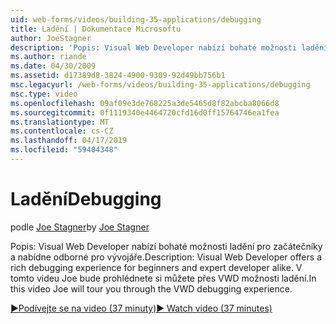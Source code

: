 ```yaml
---
uid: web-forms/videos/building-35-applications/debugging
title: Ladění | Dokumentace Microsoftu
author: JoeStagner
description: 'Popis: Visual Web Developer nabízí bohaté možnosti ladění pro začátečníky a nabídne odborné pro vývojáře. V tomto videu Joe bude prohlédnete si můžete až zobrazit...'
ms.author: riande
ms.date: 04/30/2009
ms.assetid: d17389d8-3824-4900-9309-92d49bb756b1
msc.legacyurl: /web-forms/videos/building-35-applications/debugging
msc.type: video
ms.openlocfilehash: 09af09e3de768225a3de5465d8f82abcba8066d8
ms.sourcegitcommit: 0f1119340e4464720cfd16d0ff15764746ea1fea
ms.translationtype: MT
ms.contentlocale: cs-CZ
ms.lasthandoff: 04/17/2019
ms.locfileid: "59404348"
---
```

# <a name="debugging"></a><span data-ttu-id="df439-104">Ladění</span><span class="sxs-lookup"><span data-stu-id="df439-104">Debugging</span></span>

<span data-ttu-id="df439-105">podle [Joe Stagner](https://github.com/JoeStagner)</span><span class="sxs-lookup"><span data-stu-id="df439-105">by [Joe Stagner](https://github.com/JoeStagner)</span></span>

<span data-ttu-id="df439-106">Popis: Visual Web Developer nabízí bohaté možnosti ladění pro začátečníky a nabídne odborné pro vývojáře.</span><span class="sxs-lookup"><span data-stu-id="df439-106">Description: Visual Web Developer offers a rich debugging experience for beginners and expert developer alike.</span></span> <span data-ttu-id="df439-107">V tomto videu Joe bude prohlédnete si můžete přes VWD možnosti ladění.</span><span class="sxs-lookup"><span data-stu-id="df439-107">In this video Joe will tour you through the VWD debugging experience.</span></span>

[<span data-ttu-id="df439-108">&#9654;Podívejte se na video (37 minuty)</span><span class="sxs-lookup"><span data-stu-id="df439-108">&#9654; Watch video (37 minutes)</span></span>](https://channel9.msdn.com/Blogs/ASP-NET-Site-Videos/debugging)

